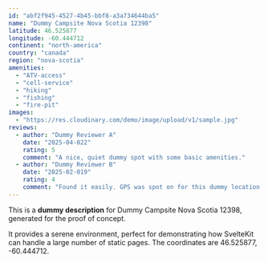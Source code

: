 ```yaml
---
id: "abf2f945-4527-4b45-bbf8-a3a734644ba5"
name: "Dummy Campsite Nova Scotia 12398"
latitude: 46.525877
longitude: -60.444712
continent: "north-america"
country: "canada"
region: "nova-scotia"
amenities:
  - "ATV-access"
  - "cell-service"
  - "hiking"
  - "fishing"
  - "fire-pit"
images:
  - "https://res.cloudinary.com/demo/image/upload/v1/sample.jpg"
reviews:
  - author: "Dummy Reviewer A"
    date: "2025-04-022"
    rating: 5
    comment: "A nice, quiet dummy spot with some basic amenities."
  - author: "Dummy Reviewer B"
    date: "2025-02-019"
    rating: 4
    comment: "Found it easily. GPS was spot on for this dummy location."
---
```


This is a **dummy description** for Dummy Campsite Nova Scotia 12398, generated for the proof of concept.

It provides a serene environment, perfect for demonstrating how SvelteKit can handle a large number of static pages. The coordinates are 46.525877, -60.444712.
